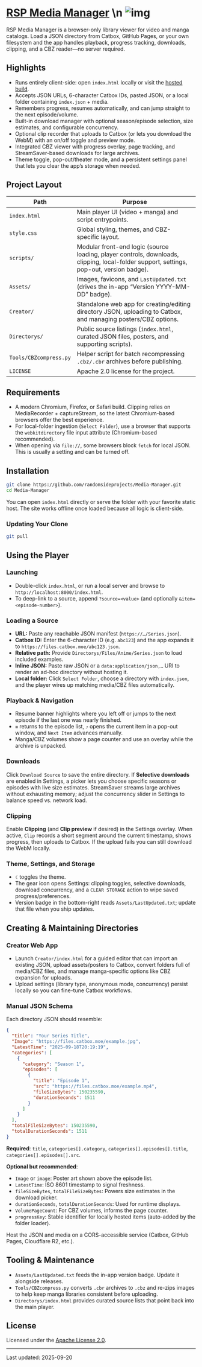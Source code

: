 # [RSP Media Manager](https://randomsideprojects.github.io/Media-Manager/) \n ![img](https://github.com/RandomSideProjects/Media-Manager/blob/main/Assets/Favicon.png?raw=true)

RSP Media Manager is a browser-only library viewer for video and manga catalogs. Load a JSON directory from Catbox, GitHub Pages, or your own filesystem and the app handles playback, progress tracking, downloads, clipping, and a CBZ reader—no server required.

## Highlights

- Runs entirely client-side: open `index.html` locally or visit the [hosted build](https://randomsideprojects.github.io/Media-Manager/).
- Accepts JSON URLs, 6-character Catbox IDs, pasted JSON, or a local folder containing `index.json` + media.
- Remembers progress, resumes automatically, and can jump straight to the next episode/volume.
- Built-in download manager with optional season/episode selection, size estimates, and configurable concurrency.
- Optional clip recorder that uploads to Catbox (or lets you download the WebM) with an on/off toggle and preview mode.
- Integrated CBZ viewer with progress overlay, page tracking, and StreamSaver-based downloads for large archives.
- Theme toggle, pop-out/theater mode, and a persistent settings panel that lets you clear the app’s storage when needed.

## Project Layout

| Path | Purpose |
| --- | --- |
| `index.html` | Main player UI (video + manga) and script entrypoints. |
| `style.css` | Global styling, themes, and CBZ-specific layout. |
| `scripts/` | Modular front-end logic (source loading, player controls, downloads, clipping, local-folder support, settings, pop-out, version badge). |
| `Assets/` | Images, favicons, and `LastUpdated.txt` (drives the in-app “Version YYYY-MM-DD” badge). |
| `Creator/` | Standalone web app for creating/editing directory JSON, uploading to Catbox, and managing posters/CBZ options. |
| `Directorys/` | Public source listings (`index.html`, curated JSON files, posters, and supporting scripts). |
| `Tools/CBZcompress.py` | Helper script for batch recompressing `.cbz/.cbr` archives before publishing. |
| `LICENSE` | Apache 2.0 license for the project. |

## Requirements

- A modern Chromium, Firefox, or Safari build. Clipping relies on MediaRecorder + captureStream, so the latest Chromium-based browsers offer the best experience.
- For local-folder ingestion (`Select Folder`), use a browser that supports the `webkitdirectory` file input attribute (Chromium-based recommended).
- When opening via `file://`, some browsers block `fetch` for local JSON. This is usually a setting and can be turned off.

## Installation

```bash
git clone https://github.com/randomsideprojects/Media-Manager.git
cd Media-Manager
```

You can open `index.html` directly or serve the folder with your favorite static host. The site works offline once loaded because all logic is client-side.

### Updating Your Clone

```bash
git pull
```

## Using the Player

### Launching

- Double-click `index.html`, or run a local server and browse to `http://localhost:8000/index.html`.
- To deep-link to a source, append `?source=<value>` (and optionally `&item=<episode-number>`).

### Loading a Source

- **URL:** Paste any reachable JSON manifest (`https://…/Series.json`).
- **Catbox ID:** Enter the 6-character ID (e.g. `abc123`) and the app expands it to `https://files.catbox.moe/abc123.json`.
- **Relative path:** Provide `Directorys/Files/Anime/Series.json` to load included examples.
- **Inline JSON:** Paste raw JSON or a `data:application/json,…` URI to render an ad-hoc directory without hosting it.
- **Local folder:** Click `Select Folder`, choose a directory with `index.json`, and the player wires up matching media/CBZ files automatically.

### Playback & Navigation

- Resume banner highlights where you left off or jumps to the next episode if the last one was nearly finished.
- `≡` returns to the episode list, `⤴` opens the current item in a pop-out window, and `Next Item` advances manually.
- Manga/CBZ volumes show a page counter and use an overlay while the archive is unpacked.

### Downloads

Click `Download Source` to save the entire directory. If **Selective downloads** are enabled in Settings, a picker lets you choose specific seasons or episodes with live size estimates. StreamSaver streams large archives without exhausting memory; adjust the concurrency slider in Settings to balance speed vs. network load.

### Clipping

Enable **Clipping** (and **Clip preview** if desired) in the Settings overlay. When active, `Clip` records a short segment around the current timestamp, shows progress, then uploads to Catbox. If the upload fails you can still download the WebM locally.

### Theme, Settings, and Storage

- `☾` toggles the theme.
- The gear icon opens Settings: clipping toggles, selective downloads, download concurrency, and a `CLEAR STORAGE` action to wipe saved progress/preferences.
- Version badge in the bottom-right reads `Assets/LastUpdated.txt`; update that file when you ship updates.

## Creating & Maintaining Directories

### Creator Web App

- Launch `Creator/index.html` for a guided editor that can import an existing JSON, upload assets/posters to Catbox, convert folders full of media/CBZ files, and manage manga-specific options like CBZ expansion for uploads.
- Upload settings (library type, anonymous mode, concurrency) persist locally so you can fine-tune Catbox workflows.

### Manual JSON Schema

Each directory JSON should resemble:

```json
{
  "title": "Your Series Title",
  "Image": "https://files.catbox.moe/example.jpg",
  "LatestTime": "2025-09-18T20:19:19",
  "categories": [
    {
      "category": "Season 1",
      "episodes": [
        {
          "title": "Episode 1",
          "src": "https://files.catbox.moe/example.mp4",
          "fileSizeBytes": 150235590,
          "durationSeconds": 1511
        }
      ]
    }
  ],
  "totalFileSizeBytes": 150235590,
  "totalDurationSeconds": 1511
}
```

**Required**: `title`, `categories[].category`, `categories[].episodes[].title`, `categories[].episodes[].src`.

**Optional but recommended**:
- `Image` or `image`: Poster art shown above the episode list.
- `LatestTime`: ISO 8601 timestamp to signal freshness.
- `fileSizeBytes`, `totalFileSizeBytes`: Powers size estimates in the download picker.
- `durationSeconds`, `totalDurationSeconds`: Used for runtime displays.
- `VolumePageCount`: For CBZ volumes, informs the page counter.
- `progressKey`: Stable identifier for locally hosted items (auto-added by the folder loader).

Host the JSON and media on a CORS-accessible service (Catbox, GitHub Pages, Cloudflare R2, etc.).

## Tooling & Maintenance

- `Assets/LastUpdated.txt` feeds the in-app version badge. Update it alongside releases.
- `Tools/CBZcompress.py` converts `.cbr` archives to `.cbz` and re-zips images to help keep manga libraries consistent before uploading.
- `Directorys/index.html` provides curated source lists that point back into the main player.

## License

Licensed under the [Apache License 2.0](LICENSE).

---

Last updated: 2025-09-20
